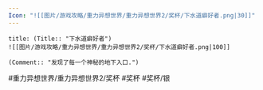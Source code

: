 ```yaml
---
Icon: "![[图片/游戏攻略/重力异想世界/重力异想世界2/奖杯/下水道癖好者.png|30]]"
---
```

```ad-common-silver-trophy
title: (Title:: "下水道癖好者")
![[图片/游戏攻略/重力异想世界/重力异想世界2/奖杯/下水道癖好者.png|100]]

(Comment:: "发现了每一个神秘的地下入口.")
```

#重力异想世界/重力异想世界2/奖杯 #奖杯 #奖杯/银
